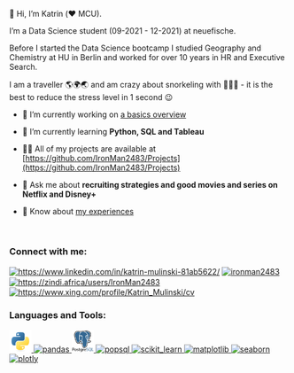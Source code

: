 👋 Hi, I’m Katrin (❤️ MCU). 

I’m a Data Science student (09-2021 - 12-2021) at neuefische.

Before I started the Data Science bootcamp I studied Geography and Chemistry at HU in Berlin and worked for over 10 years in HR and Executive Search.

I am a traveller 🌎🌍🌏 and am crazy about snorkeling with 🐢🐠🐬 - it is the best to reduce the stress level in 1 second 😉


- 🔭 I’m currently working on [a basics overview](https://github.com/IronMan2483/All_About_Basics)

- 🌱 I’m currently learning **Python, SQL and Tableau**

- 👨‍💻 All of my projects are available at [https://github.com/IronMan2483/Projects](https://github.com/IronMan2483/Projects)

- 💬 Ask me about **recruiting strategies and good movies and series on Netflix and Disney+**

- 📄 Know about [my experiences](https://www.linkedin.com/in/katrin-mulinski-81ab5622/)

<br />

<h3 align="left">Connect with me:</h3>
<p align="left">
<a href="https://linkedin.com/in/https://www.linkedin.com/in/katrin-mulinski-81ab5622/" target="blank"><img align="center" src="https://raw.githubusercontent.com/rahuldkjain/github-profile-readme-generator/master/src/images/icons/Social/linked-in-alt.svg" alt="https://www.linkedin.com/in/katrin-mulinski-81ab5622/" height="30" width="40" /></a>
<a href="https://kaggle.com/ironman2483" target="blank"><img align="center" src="https://raw.githubusercontent.com/rahuldkjain/github-profile-readme-generator/master/src/images/icons/Social/kaggle.svg" alt="ironman2483" height="30" width="40" /></a>
<a href="https://zindi.africa/users/IronMan2483" target="blank"><img align="center" src="https://www.seekpng.com/png/detail/564-5640724_zindi-data-science-competition-platform.png" alt="https://zindi.africa/users/IronMan2483" height="20" width="60" /></a>
<a href="https://www.xing.com/profile/Katrin_Mulinski/cv" target="blank"><img align="center" src="https://upload.wikimedia.org/wikipedia/commons/b/b4/Xing_logo.svg" alt="https://www.xing.com/profile/Katrin_Mulinski/cv" height="30" width="40" /></a>  
</p>

<h3 align="left">Languages and Tools:</h3>
<p align="left"><a href="https://www.python.org" target="_blank"> <img src="https://raw.githubusercontent.com/devicons/devicon/master/icons/python/python-original.svg" alt="python" width="40" height="40"/> </a> 
  <a href="https://pandas.pydata.org" target="_blank"> <img src="https://upload.wikimedia.org/wikipedia/commons/thumb/e/ed/Pandas_logo.svg/1200px-Pandas_logo.svg.png" alt="pandas" width="70" height="40"/> </a>  
 <a href="https://www.postgresql.org" target="_blank"> <img src="https://raw.githubusercontent.com/devicons/devicon/master/icons/postgresql/postgresql-original-wordmark.svg" alt="postgresql" width="40" height="40"/> </a> 
  <a href="https://popsql.com" target="_blank"> <img src="https://mma.prnewswire.com/media/1249498/PopSQL_Logo.jpg" alt="popsql" width="70" height="30"/> </a> 
  <a href="https://scikit-learn.org/" target="_blank"> <img src="https://upload.wikimedia.org/wikipedia/commons/0/05/Scikit_learn_logo_small.svg" alt="scikit_learn" width="40" height="40"/> </a> 
<a href="https://matplotlib.org" target="_blank"> <img src="https://miro.medium.com/max/724/1*aUSZsGFCMPNYCkQygs4aGQ.jpeg" alt="matplotlib" width="60" height="40"/> </a>
<a href="https://seaborn.pydata.org" target="_blank"> <img src="https://files.ai-pool.com/a/21155149cb560f48f085a21264277c3c.png" alt="seaborn" width="50" height="40"/> </a>  
<a href="https://plotly.com" target="_blank"> <img src="https://upload.wikimedia.org/wikipedia/commons/thumb/3/37/Plotly-logo-01-square.png/1200px-Plotly-logo-01-square.png" alt="plotly" width="80" height="40"/> </a>      

</p>
